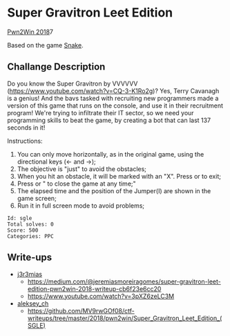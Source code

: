 # Super Gravitron Leet Edition

[Pwn2Win 2018](https://pwn2.win/2018)7

Based on the game [Snake](https://github.com/KyrosDigital/SnakeGame).

## Challange Description

Do you know the Super Gravitron by VVVVVV (https://www.youtube.com/watch?v=CQ-3-K1Ro2g)? Yes, Terry Cavanagh is a genius! And the bavs tasked with recruiting new programmers made a version of this game that runs on the console, and use it in their recruitment program! We're trying to infiltrate their IT sector, so we need your programming skills to beat the game, by creating a bot that can last 137 seconds in it!

Instructions:

1. You can only move horizontally, as in the original game, using the directional keys (<- and ->);
2. The objective is "just" to avoid the obstacles;
3. When you hit an obstacle, it will be marked with an "X". Press or to exit;
4. Press or " to close the game at any time;"
5. The elapsed time and the position of the Jumper(I) are shown in the game screen;
6. Run it in full screen mode to avoid problems;

```
Id: sgle
Total solves: 0
Score: 500 
Categories: PPC
```

## Write-ups

* [j3r3mias](https://github.com/j3r3mias)
  - https://medium.com/@jeremiasmoreiragomes/super-gravitron-leet-edition-pwn2win-2018-writeup-cb6f23e6cc20
  - https://www.youtube.com/watch?v=3pXZ6zeLC3M
* [aleksey_ch](https://github.com/MV9rwGOf08)
  - https://github.com/MV9rwGOf08/ctf-writeups/tree/master/2018/pwn2win/Super_Gravitron_Leet_Edition_(SGLE)
